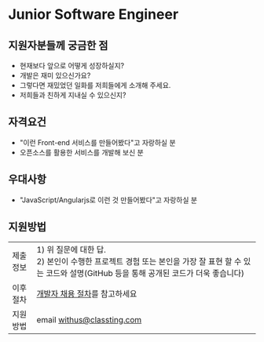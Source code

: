 # Junior Software Engineer


## 지원자분들께 궁금한 점

* 현재보다 앞으로 어떻게 성장하실지?
* 개발은 재미 있으신가요?
* 그렇다면 재밌었던 일화를 저희들에게 소개해 주세요.
* 저희들과 친하게 지내실 수 있으신지?

## 자격요건

* "이런 Front-end 서비스를 만들어봤다"고 자랑하실 분
* 오픈소스를 활용한 서비스를 개발해 보신 분

## 우대사항
* "JavaScript/Angularjs로 이런 것 만들어봤다"고 자랑하실 분

## 지원방법

|       |               |
|-------|---------------|
| 제출 정보 | 1) 위 질문에 대한 답.<br>2) 본인이 수행한 프로젝트 경험 또는 본인을 가장 잘 표현 할 수 있는 코드와 설명(GitHub 등을 통해 공개된 코드가 더욱 좋습니다) |
| 이후 절차	| [개발자 채용 절차](/README.md#recruit-process)를 참고하세요 |
| 지원방법 | email [withus@classting.com](mailto:withus@classting.com) |
